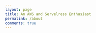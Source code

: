 ```yaml
---
layout: page
title: An AWS and Servelress Enthusiast
permalink: /about
comments: true
---
```


<div class="row justify-content-between">
<div class="col-md-8 pr-5">

<p></p>
</div>
</div>

